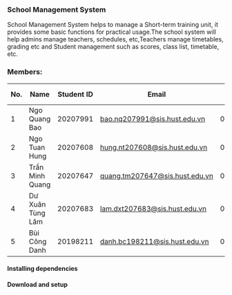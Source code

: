 ### School Management System
School Management System helps to manage a Short-term training unit, it provides some basic functions for practical usage.The school system will help admins manage teachers, schedules, etc,Teachers manage timetables, grading etc and Student management such as scores, class list, timetable, etc.

### Members:

| No. |       Name             | Student ID |        Email                    | Phone number |
|-----|------------------------|------------|---------------------------------|--------------|
| 1   |    Ngo Quang Bao       | 20207991   | bao.nq207991@sis.hust.edu.vn    |0385633120    |
| 2   | Ngo Tuan Hung          | 20207608   | hung.nt207608@sis.hust.edu.vn   | 0382202471   |
| 3   | Trần Minh Quang        | 20207647   | quang.tm207647@sis.hust.edu.vn  | 0823082802   |
| 4   |  Dư Xuân Tùng Lâm      | 20207683   | lam.dxt207683@sis.hust.edu.vn   | 0399783954   |
| 5   | Bùi Công Danh          | 20198211   | danh.bc198211@sis.hust.edu.vn   | 0387142222   |

#### Installing dependencies



#### Download and setup

